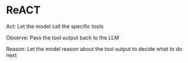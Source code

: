 # ReACT

Act: Let the model call the specific tools

Observe: Pass the tool output back to the LLM

Reason: Let the model reason about the tool output to decide what to do next





